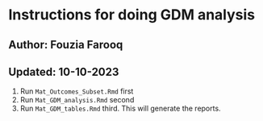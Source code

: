 # Instructions for doing GDM analysis

## Author: Fouzia Farooq
## Updated: 10-10-2023
1. Run `Mat_Outcomes_Subset.Rmd` first
2. Run `Mat_GDM_analysis.Rmd` second
3. Run `Mat_GDM_tables.Rmd` third.  This will generate the reports.
